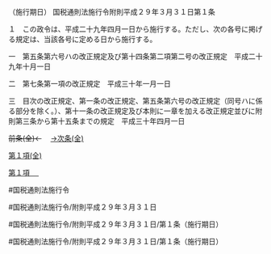（施行期日）
国税通則法施行令附則平成２９年３月３１日第１条

１　この政令は、平成二十九年四月一日から施行する。ただし、次の各号に掲げる規定は、当該各号に定める日から施行する。

一　第五条第六号ハの改正規定及び第十四条第二項第二号の改正規定　平成二十九年十月一日

二　第七条第一項の改正規定　平成三十年一月一日

三　目次の改正規定、第一条の改正規定、第五条第六号の改正規定（同号ハに係る部分を除く。）、第十一条の改正規定及び本則に一章を加える改正規定並びに附則第三条から第十五条までの規定　平成三十年四月一日

~~前条(全)←~~　  [→次条(全)](国税通則法施行＿令附則平成２９年３月３１日第２条_.md)

[第１項(全)](国税通則法施行＿令附則平成２９年３月３１日第１条第１項_.md)  

[第１項 　 ](国税通則法施行＿令附則平成２９年３月３１日第１条第１項.md)  

#国税通則法施行令

#国税通則法施行令/附則平成２９年３月３１日

#国税通則法施行令/附則平成２９年３月３１日/第１条（施行期日）

#国税通則法施行令/附則平成２９年３月３１日/第１条（施行期日）

